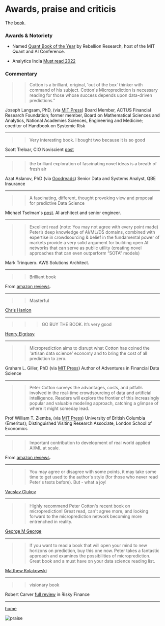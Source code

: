 # Awards, praise and criticis

The [book](https://mitpress.mit.edu/9780262047326/microprediction/). 

### Awards & Notoriety

* Named [Quant Book of the Year](https://www.einnews.com/pr_news/607159555/microprediction-named-quant-book-of-the-year-by-rebellion-research) by Rebellion Research, host of the MIT Quant and AI Conference. 

* Analytics India [Must read 2022](https://analyticsindiamag.com/must-read-ai-books-released-in-2022/)


### Commentary

>>Cotton is a brilliant, original, 'out of the box' thinker with command of his subject. Cotton's Microprediction is necessary reading for those whose success depends upon data-driven predictions.”

Joseph Langsam, PhD, (via [MIT Press](https://mitpress.mit.edu/9780262047326/microprediction/))
Board Member, ACTUS Financial Research Foundation; former member, Board on Mathematical Sciences and Analytics, National Academies Sciences, Engineering and Medicine; coeditor of Handbook on Systemic Risk

---


>> Very interesting book. I bought two because it is so good

Scott Treloar, CIO Noviscient [post](https://www.linkedin.com/feed/update/urn:li:activity:7011135628733988864?commentUrn=urn%3Ali%3Acomment%3A%28activity%3A7011135628733988864%2C7011173109986729984%29&dashCommentUrn=urn%3Ali%3Afsd_comment%3A%287011173109986729984%2Curn%3Ali%3Aactivity%3A7011135628733988864%29)

---

>> the brilliant exploration of fascinating novel ideas is a breath of fresh air

Azat Aslanov, PhD (via [Goodreads](https://www.goodreads.com/book/show/60323335-microprediction))
Senior Data and Systems Analyst, QBE Insurance


---

>> A fascinating, different, thought provoking view and proposal for predictive Data Science

Michael Tselman's [post](https://www.linkedin.com/posts/michaeltselman_peter-cotton-is-my-companion-for-todays-activity-7010953216074936321-eq3b?utm_source=share&utm_medium=member_desktop). AI architect and senior engineer. 

---

>> Excellent read (note: You may not agree with every point made) Peter’s deep knowledge of AI/ML/DS domains, combined with expertise in crowdsourcing & belief in the fundamental power of markets provide a very solid argument for building open AI networks that can serve as public utility (creating novel approaches that can even outperform “SOTA” models)

Mark Trinquero. AWS Solutions Architect. 

---

>> Brilliant book


From [amazon reviews](https://www.amazon.com/product-reviews/0262047322/ref=cm_cr_arp_d_show_all?ie=UTF8&reviewerType=all_reviews&pageNumber=1#reviews-filter-bar). 

---

>> Masterful 

[Chris Hanlon](https://www.linkedin.com/posts/chrishanlon41_thanks-and-congrats-to-peter-cotton-for-this-activity-7006063342142242817-44Dy?utm_source=share&utm_medium=member_desktop)

----

>>> GO BUY THE BOOK. It’s very good

[Henry Elgrissy](https://www.linkedin.com/posts/petercotton_microprediction-building-an-open-ai-network-activity-7009337240870862848-J1jN?utm_source=share&utm_medium=member_desktop)

---

>>Microprediction aims to disrupt what Cotton has coined the 'artisan data science' economy and to bring the cost of all prediction to zero.

Graham L. Giller, PhD (via [MIT Press](https://mitpress.mit.edu/9780262047326/microprediction/))
Author of Adventures in Financial Data Science

---

>>Peter Cotton surveys the advantages, costs, and pitfalls involved in the real-time crowdsourcing of data and artificial intelligence. Readers will explore the frontier of this increasingly popular and valuable modeling approach, catching a glimpse of where it might someday lead.

Prof William T. Ziemba, (via [MIT Press](https://mitpress.mit.edu/9780262047326/microprediction/))
University of British Columbia (Emeritus); 
Distinguished Visiting Research Associate, London School of Economics

---

>> Important contribution to development of real world applied AI/ML at scale.

From [amazon reviews](https://www.amazon.com/product-reviews/0262047322/ref=cm_cr_arp_d_show_all?ie=UTF8&reviewerType=all_reviews&pageNumber=1#reviews-filter-bar). 

---

>> You may agree or disagree with some points, it may take some time to get used to the author's style (for those who never read Peter's texts before). But - what a joy!

[Vacslav Glukov](https://www.linkedin.com/posts/vacslav-glukhov_microprediction-building-an-open-ai-network-activity-6996051627493199872-gz0s?utm_source=share&utm_medium=member_desktop)

--- 

>> Highly recommend Peter Cotton's recent book on microprediction! Great read, can't agree more, and looking forward to the microprediction network becoming more entrenched in reality.

[George M George](https://www.linkedin.com/posts/georg-m-goerg_chatgpt-timeseries-chatgpt-activity-7006471903070560256-vhtF?utm_source=share&utm_medium=member_desktop)

---


>> If you want to read a book that will open your mind to new horizons on prediction, buy this one now. Peter takes a fantastic approach and examines the possibilities of microprediction. Great book and a must have on your data science reading list.

[Matthew Kolakowski](https://www.linkedin.com/posts/outcastdatascientist_datascience-technolgy-programming-activity-6999115308145750016-eSP8?utm_source=share&utm_medium=member_desktop)

---

>> visionary book

Robert Carver [full review](https://riskyfinance.com/2022/09/22/microprediction-building-an-open-ai-network/) in Risky Finance

___



[home](https://microprediction.github.io/building_an_open_ai_network/)



![praise](/building_an_open_ai_network/assets/images/praise_and_criticism.png)


